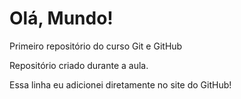 # Olá, Mundo!
 Primeiro repositório do curso Git e GitHub

 Repositório criado durante a aula.
 
 Essa linha eu adicionei diretamente no site do GitHub!
                        